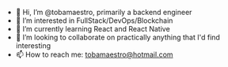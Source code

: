 - 👋 Hi, I’m @tobamaestro, primarily a backend engineer
- 👀 I’m interested in FullStack/DevOps/Blockchain
- 🌱 I’m currently learning React and React Native
- 💞️ I’m looking to collaborate on practically anything that I'd find interesting
- 📫 How to reach me: tobamaestro@hotmail.com

<!---
tobamaestro/tobamaestro is a ✨ special ✨ repository because its `README.md` (this file) appears on your GitHub profile.
You can click the Preview link to take a look at your changes.
--->

